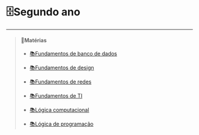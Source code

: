 # __🗄️Segundo ano__
_________________        
> #### 📁Matérias
> - [📚Fundamentos de banco de dados](https://github.com/cemeterydriiver/portfolioDS/tree/main/2Ano/fundamentoBancoDeDados)
>
> - [📚Fundamentos de design](https://github.com/cemeterydriiver/portfolioDS/tree/main/2Ano/fundamentosDeDesign)
>
> - [📚Fundamentos de redes](https://github.com/cemeterydriiver/portfolioDS/tree/main/2Ano/fundamentosDeRede)
>
> - [📚Fundamentos de TI](https://github.com/cemeterydriiver/portfolioDS/tree/main/2Ano/fundamentosDeTI)
>
> - [📚Lógica computacional](https://github.com/cemeterydriiver/portfolioDS/tree/main/2Ano/logicaComputacional)
>
> - [📚Lógica de programação](https://github.com/cemeterydriiver/portfolioDS/tree/main/2Ano/logicaDeProgramacao)    
